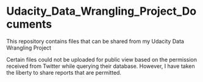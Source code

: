 # Udacity_Data_Wrangling_Project_Documents
This repository contains files that can be shared from my Udacity Data Wrangling Project

Certain files could not be uploaded for public view based on the permission received from Twitter while querying their database.
However, I have taken the liberty to share reports that are permitted.
